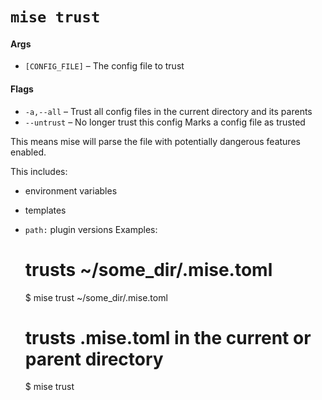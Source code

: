 # `mise trust`
#### Args

* `[CONFIG_FILE]` – The config file to trust

#### Flags

* `-a,--all` – Trust all config files in the current directory and its parents
* `--untrust` – No longer trust this config
Marks a config file as trusted

This means mise will parse the file with potentially dangerous
features enabled.

This includes:
- environment variables
- templates
- `path:` plugin versions
Examples:
  # trusts ~/some_dir/.mise.toml
  $ mise trust ~/some_dir/.mise.toml

  # trusts .mise.toml in the current or parent directory
  $ mise trust

